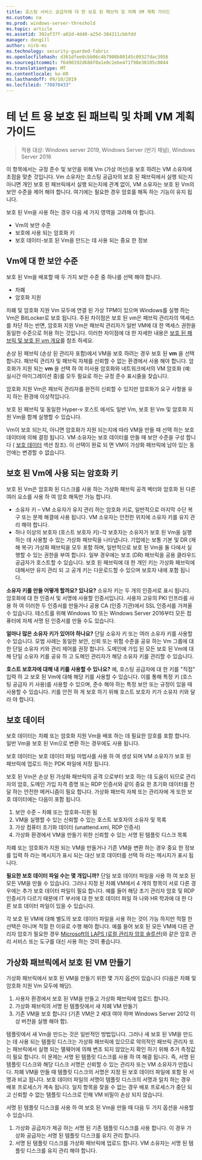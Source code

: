```yaml
---
title: 호스팅 서비스 공급자에 대 한 보호 된 패브릭 및 차폐 VM 계획 가이드
ms.custom: na
ms.prod: windows-server-threshold
ms.topic: article
ms.assetid: 392af37f-a02d-4d40-a25d-384211cbbfdd
manager: dongill
author: nirb-ms
ms.technology: security-guarded-fabric
ms.openlocfilehash: d361dfee0cbb06c4b7908b80145c09327dac3956
ms.sourcegitcommit: f6490192d686f0a1e0c2ebe471f98e30105c0844
ms.translationtype: MT
ms.contentlocale: ko-KR
ms.lasthandoff: 09/10/2019
ms.locfileid: "70870433"
---
```

# <a name="guarded-fabric-and-shielded-vm-planning-guide-for-tenants"></a>테 넌 트 용 보호 된 패브릭 및 차폐 VM 계획 가이드

>적용 대상: Windows server 2019, Windows Server (반기 채널), Windows Server 2016

이 항목에서는 규정 준수 및 보안을 위해 Vm (가상 머신)을 보호 하려는 VM 소유자에 초점을 맞춘 것입니다. Vm 소유자는 호스팅 공급자의 보호 된 패브릭에서 실행 되는지 아니면 개인 보호 된 패브릭에서 실행 되는지에 관계 없이, VM 소유자는 보호 된 Vm의 보안 수준을 제어 해야 합니다. 여기에는 필요한 경우 암호를 해독 하는 기능이 유지 됩니다.

보호 된 Vm을 사용 하는 경우 다음 세 가지 영역을 고려해 야 합니다.

- Vm의 보안 수준
- 보호에 사용 되는 암호화 키
- 보호 데이터-보호 된 Vm을 만드는 데 사용 되는 중요 한 정보 

## <a name="security-level-for-the-vms"></a>Vm에 대 한 보안 수준

보호 된 Vm을 배포할 때 두 가지 보안 수준 중 하나를 선택 해야 합니다.

- 차폐 
- 암호화 지원

차폐 및 암호화 지원 Vm 모두에 연결 된 가상 TPM이 있으며 Windows를 실행 하는 Vm은 BitLocker로 보호 됩니다. 주된 차이점은 보호 된 vm은 패브릭 관리자의 액세스를 차단 하는 반면, 암호화 지원 Vm은 패브릭 관리자가 일반 VM에 대 한 액세스 권한을 동일한 수준으로 허용 하는 것입니다. 이러한 차이점에 대 한 자세한 내용은 [보호 된 패브릭 및 보호 된 vm 개요](guarded-fabric-and-shielded-vms.md)를 참조 하세요. 

손상 된 패브릭 (손상 된 관리자 포함)에서 VM을 보호 하려는 경우 보호 된 **vm** 을 선택 합니다. 패브릭 관리자 및 패브릭 자체를 신뢰할 수 없는 환경에서 사용 해야 합니다. 암호화가 지원 되는 **vm** 을 선택 하 여 미사용 암호화와 네트워크에서의 VM 암호화 (예: 실시간 마이그레이션 중)를 모두 필요로 하는 규정 준수 표시줄을 찾습니다.

암호화 지원 Vm은 패브릭 관리자를 완전히 신뢰할 수 있지만 암호화가 요구 사항을 유지 하는 환경에 이상적입니다.

보호 된 패브릭 및 동일한 Hyper-v 호스트 에서도 일반 Vm, 보호 된 Vm 및 암호화 지원 Vm을 함께 실행할 수 있습니다. 

Vm이 보호 되는지, 아니면 암호화가 지원 되는지에 따라 VM을 만들 때 선택 하는 보호 데이터에 의해 결정 됩니다. VM 소유자는 보호 데이터를 만들 때 보안 수준을 구성 합니다 ( [보호 데이터](#shielding-data) 섹션 참조).
이 선택이 완료 되 면 VM이 가상화 패브릭에 남아 있는 동안에는 변경할 수 없습니다.

## <a name="cryptographic-keys-used-for-shielded-vms"></a>보호 된 Vm에 사용 되는 암호화 키

보호 된 Vm은 암호화 된 디스크를 사용 하는 가상화 패브릭 공격 벡터와 암호화 된 다른 여러 요소를 사용 하 여 암호 해독만 가능 합니다.

- 소유자 키 – VM 소유자가 유지 관리 하는 암호화 키로, 일반적으로 마지막 수단 복구 또는 문제 해결에 사용 됩니다. VM 소유자는 안전한 위치에 소유자 키를 유지 관리 해야 합니다.
- 하나 이상의 보호자 (호스트 보호자 키)-각 보호자는 소유자가 보호 된 Vm을 실행 하는 데 사용할 수 있는 가상화 패브릭을 나타냅니다. 기업에는 보통 기본 및 DR (재해 복구) 가상화 패브릭을 모두 포함 하며, 일반적으로 보호 된 Vm을 둘 다에서 실행할 수 있는 권한을 부여 합니다. 일부 경우에는 보조 (DR) 패브릭을 공용 클라우드 공급자가 호스트할 수 있습니다. 보호 된 패브릭에 대 한 개인 키는 가상화 패브릭에 대해서만 유지 관리 되 고 공개 키는 다운로드할 수 있으며 보호자 내에 포함 됩니다. 

**소유자 키를 만들 어떻게 할까요? 있나요?** 소유자 키는 두 개의 인증서로 표시 됩니다. 암호화에 대 한 인증서 및 서명에 사용할 인증서입니다. 사용자 고유의 PKI 인프라를 사용 하 여 이러한 두 인증서를 만들거나 공용 CA (인증 기관)에서 SSL 인증서를 가져올 수 있습니다. 테스트를 위해 Windows 10 또는 Windows Server 2016부터 모든 컴퓨터에 자체 서명 된 인증서를 만들 수도 있습니다.

**얼마나 많은 소유자 키가 있어야 하나요?** 단일 소유자 키 또는 여러 소유자 키를 사용할 수 있습니다. 모범 사례는 동일한 보안, 신뢰 또는 위험 수준을 공유 하는 Vm 그룹에 대 한 단일 소유자 키와 관리 제어를 권장 합니다. 도메인에 가입 된 모든 보호 된 Vm에 대해 단일 소유자 키를 공유 하 고 도메인 관리자가 해당 소유자 키를 관리할 수 있습니다.

**호스트 보호자에 대해 내 키를 사용할 수 있나요?** 예, 호스팅 공급자에 대 한 키를 "직접" 입력 하 고 보호 된 Vm에 대해 해당 키를 사용할 수 있습니다. 이를 통해 특정 키 (호스팅 공급자 키 사용)를 사용할 수 있으며, 준수 해야 하는 특정 보안 또는 규정이 있을 때 사용할 수 있습니다. 키를 안전 하 게 보호 하기 위해 호스트 보호자 키가 소유자 키와 달라 야 합니다.

## <a name="shielding-data"></a>보호 데이터

보호 데이터는 차폐 또는 암호화 지원 Vm을 배포 하는 데 필요한 암호를 포함 합니다. 일반 Vm을 보호 된 Vm으로 변환 하는 경우에도 사용 됩니다.

보호 데이터는 보호 데이터 파일 마법사를 사용 하 여 생성 되며 VM 소유자가 보호 된 패브릭에 업로드 하는 PDK 파일에 저장 됩니다.

보호 된 Vm은 손상 된 가상화 패브릭의 공격 으로부터 보호 하는 데 도움이 되므로 관리자의 암호, 도메인 가입 자격 증명 또는 RDP 인증서와 같이 중요 한 초기화 데이터를 전달 하는 안전한 메커니즘이 필요 합니다. 가상화 패브릭 자체 또는 관리자에 게 또한 보호 데이터에는 다음이 포함 됩니다.

1. 보안 수준 – 차폐 또는 암호화-지원 됨
2. VM을 실행할 수 있는 신뢰할 수 있는 호스트 보호자의 소유자 및 목록
3. 가상 컴퓨터 초기화 데이터 (unattend.xml, RDP 인증서)
4. 가상화 환경에서 VM을 만들기 위한 신뢰할 수 있는 서명 된 템플릿 디스크 목록 

차폐 또는 암호화가 지원 되는 VM을 만들거나 기존 VM을 변환 하는 경우 중요 한 정보를 입력 하 라는 메시지가 표시 되는 대신 보호 데이터를 선택 하 라는 메시지가 표시 됩니다.

**필요한 보호 데이터 파일 수는 몇 개입니까?** 단일 보호 데이터 파일을 사용 하 여 보호 된 모든 VM을 만들 수 있습니다. 그러나 지정 된 차폐 VM에서 4 개의 항목이 서로 다른 경우에는 추가 보호 데이터 파일이 필요 합니다. 예를 들어 해당 초기 관리자 암호 및 RDP 인증서가 다르기 때문에 IT 부서에 대 한 보호 데이터 파일 하 나와 HR 학과에 대 한 다른 보호 데이터 파일이 있을 수 있습니다.

각 보호 된 VM에 대해 별도의 보호 데이터 파일을 사용 하는 것이 가능 하지만 적절 한 선택은 아니며 적절 한 이유로 수행 해야 합니다. 예를 들어 보호 된 모든 VM에 다른 관리자 암호가 필요한 경우 [Microsoft의 LAPS (로컬 관리자 암호 솔루션)](https://www.microsoft.com/en-us/download/details.aspx?id=46899)와 같은 암호 관리 서비스 또는 도구를 대신 사용 하는 것이 좋습니다.

## <a name="creating-a-shielded-vm-on-a-virtualization-fabric"></a>가상화 패브릭에서 보호 된 VM 만들기

가상화 패브릭에서 보호 된 VM을 만들기 위한 몇 가지 옵션이 있습니다 (다음은 차폐 및 암호화 지원 Vm 모두에 해당).

1. 사용자 환경에서 보호 된 VM을 만들고 가상화 패브릭에 업로드 합니다.
2. 가상화 패브릭의 서명 된 템플릿에서 새 차폐 VM 만들기
3. 기존 VM을 보호 합니다 (기존 VM은 2 세대 여야 하며 Windows Server 2012 이상 버전을 실행 해야 함).

템플릿에서 새 Vm을 만드는 것은 일반적인 방법입니다. 그러나 새 보호 된 VM을 만드는 데 사용 되는 템플릿 디스크는 가상화 패브릭에 있으므로 악의적인 패브릭 관리자 또는 패브릭에서 실행 되는 맬웨어에 의해 변조 되지 않았는지 확인 하기 위해 추가 측정값이 필요 합니다. 이 문제는 서명 된 템플릿 디스크를 사용 하 여 해결 됩니다. 즉, 서명 된 템플릿 디스크와 해당 디스크 서명은 신뢰할 수 있는 관리자 또는 VM 소유자가 만듭니다. 차폐 VM을 만들 때 템플릿 디스크의 서명은 지정 된 보호 데이터 파일에 포함 된 서명과 비교 됩니다. 보호 데이터 파일의 서명이 템플릿 디스크의 서명과 일치 하는 경우 배포 프로세스가 계속 됩니다. 일치 항목을 찾을 수 없는 경우 배포 프로세스가 중단 되 고 신뢰할 수 없는 템플릿 디스크로 인해 VM 비밀이 손상 되지 않습니다.

서명 된 템플릿 디스크를 사용 하 여 보호 된 Vm을 만들 때 다음 두 가지 옵션을 사용할 수 있습니다.

1. 가상화 공급자가 제공 하는 서명 된 기존 템플릿 디스크를 사용 합니다. 이 경우 가상화 공급자는 서명 된 템플릿 디스크를 유지 관리 합니다.
2. 서명 된 템플릿 디스크를 가상화 패브릭에 업로드 합니다. VM 소유자는 서명 된 템플릿 디스크를 유지 관리 해야 합니다. 


